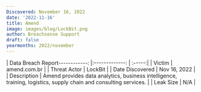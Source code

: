 ```yaml
---
Discovered: November 16, 2022
date: '2022-11-16'
title: Amend
image: images/blog/LockBit.png
author: Breachsense Support
draft: false
yearmonths: 2022/november
---
```


| Data Breach Report------------:     |:-------------:    | :-----:|
| Victim      | amend.com.br      | 
| Threat Actor      | LockBit      | 
| Date Discovered      | Nov 16, 2022      | 
| Description      | Amend provides data analytics, business intelligence, training, logistics, supply chain and consulting services.      | 
| Leak Size      | N/A      | 

